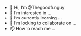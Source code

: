 - 👋 Hi, I’m @Thegoodfunguy
- 👀 I’m interested in ...
- 🌱 I’m currently learning ...
- 💞️ I’m looking to collaborate on ...
- 📫 How to reach me ...

<!---
Thegoodfunguy/Thegoodfunguy is a ✨ special ✨ repository because its `README.md` (this file) appears on your GitHub profile.
You can click the Preview link to take a look at your changes.
--->
